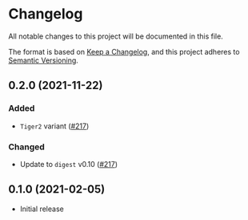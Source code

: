 # Changelog

All notable changes to this project will be documented in this file.

The format is based on [Keep a Changelog](https://keepachangelog.com/en/1.0.0/),
and this project adheres to [Semantic Versioning](https://semver.org/spec/v2.0.0.html).

## 0.2.0 (2021-11-22)
### Added
- `Tiger2` variant ([#217])

### Changed
- Update to `digest` v0.10 ([#217])

[#217]: https://github.com/RustCrypto/hashes/pull/217

## 0.1.0 (2021-02-05)
- Initial release
